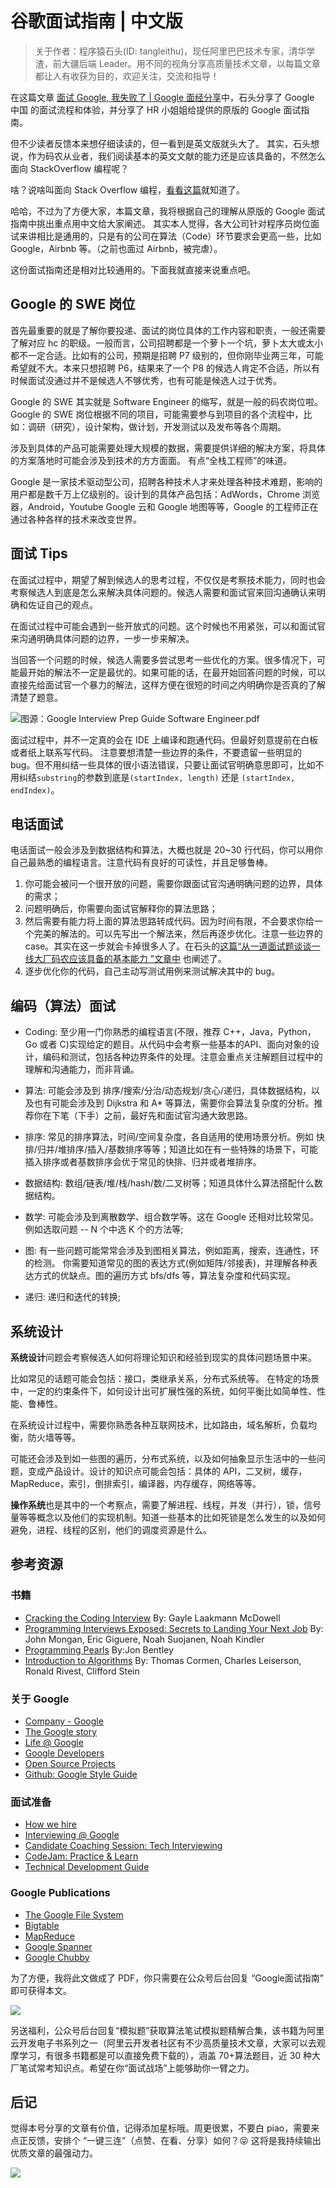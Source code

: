 # 谷歌面试指南 | 中文版

>关于作者：程序猿石头(ID: tangleithu)，现任阿里巴巴技术专家，清华学渣，前大疆后端 Leader。用不同的视角分享高质量技术文章，以每篇文章都让人有收获为目的，欢迎关注，交流和指导！

在这篇文章 [面试 Google, 我失败了 | Google 面经分享](https://mp.weixin.qq.com/s?__biz=MzI3OTUzMzcwNw==&mid=2247483912&idx=1&sn=520bbca6a2056ab4df6b0e1d0ebaf6e0&chksm=eb4703ecdc308afa83b288b1469f0927c1916189f219ee5e8c3c5194defc0b8f313ff7607730&token=1200062146&lang=zh_CN#rd)中，石头分享了 Google 中国 的面试流程和体验，并分享了 HR 小姐姐给提供的原版的 Google 面试指南。

但不少读者反馈本来想仔细读读的，但一看到是英文版就头大了。 其实，石头想说，作为码农从业者，我们阅读基本的英文文献的能力还是应该具备的，不然怎么面向 StackOverflow 编程呢？

啥？说啥叫面向 Stack Overflow 编程，[看看这篇](https://mp.weixin.qq.com/s?__biz=MzI3OTUzMzcwNw==&mid=2247486659&idx=2&sn=c51502fc03686f5f945bc91cffa88c6c&chksm=eb470d27dc308431cd5d10dccb9368e493a6a2b04f24f0e21f973614686d79886e43f82e1ec6&token=504758639&lang=zh_CN#rd)就知道了。

哈哈，不过为了方便大家，本篇文章，我将根据自己的理解从原版的 Google 面试指南中挑出重点用中文给大家阐述。 其实本人觉得，各大公司针对程序员岗位面试来讲相比是通用的，只是有的公司在算法（Code）环节要求会更高一些，比如 Google，Airbnb 等。（之前也面过 Airbnb，被完虐）。 

这份面试指南还是相对比较通用的。下面我就直接来说重点吧。 

## Google 的 SWE 岗位

首先最重要的就是了解你要投递、面试的岗位具体的工作内容和职责，一般还需要了解对应 hc 的职级。一般而言，公司招聘都是一个萝卜一个坑，萝卜太大或太小都不一定合适。比如有的公司，预期是招聘 P7 级别的，但你刚毕业两三年，可能希望就不大。本来只想招聘 P6，结果来了一个 P8 的候选人肯定不合适，所以有时候面试没通过并不是候选人不够优秀，也有可能是候选人过于优秀。

Google 的 SWE 其实就是 Software Engineer 的缩写，就是一般的码农岗位啦。 Google 的 SWE 岗位根据不同的项目，可能需要参与到项目的各个流程中，比如：调研（研究），设计架构，做计划，开发测试以及发布等各个周期。

涉及到具体的产品可能需要处理大规模的数据，需要提供详细的解决方案，将具体的方案落地时可能会涉及到技术的方方面面。 有点“全栈工程师”的味道。

Google 是一家技术驱动型公司，招聘各种技术人才来处理各种技术难题，影响的用户都是数千万上亿级别的。设计到的具体产品包括：AdWords，Chrome 浏览器，Android，Youtube Google 云和 Google 地图等等，Google 的工程师正在通过各种各样的技术来改变世界。 

## 面试 Tips 

在面试过程中，期望了解到候选人的思考过程，不仅仅是考察技术能力，同时也会考察候选人到底是怎么来解决具体问题的。候选人需要和面试官来回沟通确认来明确和佐证自己的观点。

在面试过程中可能会遇到一些开放式的问题。这个时候也不用紧张，可以和面试官来沟通明确具体问题的边界，一步一步来解决。 

当回答一个问题的时候，候选人需要多尝试思考一些优化的方案。很多情况下，可能最开始的解法不一定是最优的。如果可能的话，在最开始回答问题的时候，可以直接先给面试官一个暴力的解法，这样方便在很短的时间之内明确你是否真的了解清楚了题意。

![图源：Google Interview Prep Guide Software Engineer.pdf](https://imgkr.cn-bj.ufileos.com/9d2b85f6-454b-4f0d-9993-187ac18ae98d.png)

面试过程中，并不一定真的会在 IDE 上编译和跑通代码。但最好刻意提前在白板或者纸上联系写代码。 注意要想清楚一些边界的条件，不要遗留一些明显的 bug。但不用纠结一些具体的很小语法错误，只要让面试官明确意思即可，比如不用纠结`substring`的参数到底是`(startIndex, length)` 还是 `(startIndex, endIndex)`。

## 电话面试 

电话面试一般会涉及到数据结构和算法，大概也就是 20~30 行代码，你可以用你自己最熟悉的编程语言。注意代码有良好的可读性，并且足够鲁棒。

1. 你可能会被问一个很开放的问题，需要你跟面试官沟通明确问题的边界，具体的需求；
2. 问题明确后，你需要向面试官解释你的算法思路；
3. 然后需要有能力将上面的算法思路转成代码。因为时间有限，不会要求你给一个完美的解法的。可以先写出一个解法来，然后再逐步优化。注意一些边界的 case。其实在这一步就会卡掉很多人了。在石头的[这篇“从一道面试题谈谈一线大厂码农应该具备的基本能力
”文章中](https://mp.weixin.qq.com/s?__biz=MzI3OTUzMzcwNw==&mid=2247484698&idx=1&sn=03cc4636e7ee7364a85788a98809cc03&chksm=eb4704fedc308de8efd48ab9aed4fd1ddee5665d8e76d0d3767c1f704eac8b15a83e450a08f1&token=504758639&lang=zh_CN#rd) 也阐述了。
4. 逐步优化你的代码，自己主动写测试用例来测试解决其中的 bug。

## 编码（算法）面试 

- Coding: 至少用一门你熟悉的编程语言(不限，推荐 C++，Java，Python，Go 或者 C)实现给定的题目。从代码中会考察一些基本的API、面向对象的设计，编码和测试，包括各种边界条件的处理。注意会重点关注解题目过程中的理解和沟通能力，而非背诵。

- 算法: 可能会涉及到 排序/搜索/分治/动态规划/贪心/递归，具体数据结构，以及也有可能会涉及到 Dijkstra 和 A* 等算法，需要你会算法复杂度的分析。推荐你在下笔（下手）之前，最好先和面试官沟通大致思路。 

- 排序: 常见的排序算法，时间/空间复杂度，各自适用的使用场景分析。例如 快排/归并/堆排序/插入/基数排序等等；知道比如在有一些特殊的场景下，可能插入排序或者基数排序会优于常见的快排、归并或者堆排序。

- 数据结构: 数组/链表/堆/栈/hash/数/二叉树等；知道具体什么算法搭配什么数据结构。 

- 数学: 可能会涉及到离散数学、组合数学等。这在 Google 还相对比较常见。例如选取问题 -- N 个中选 K 个的方法等;

- 图: 有一些问题可能常常会涉及到图相关算法，例如距离，搜索，连通性，环的检测。 你需要知道常见的图的表达方式(例如矩阵/邻接表)，并理解各种表达方式的优缺点。图的遍历方式 bfs/dfs 等，算法复杂度和代码实现。

- 递归: 递归和迭代的转换;

## 系统设计

**系统设计**问题会考察候选人如何将理论知识和经验到现实的具体问题场景中来。 

比如常见的话题可能会包括：接口，类继承关系，分布式系统等。 在特定的场景中，一定的约束条件下，如何设计出可扩展性强的系统，如何平衡比如简单性、性能、鲁棒性。

在系统设计过程中，需要你熟悉各种互联网技术，比如路由，域名解析，负载均衡，防火墙等等。

可能还会涉及到如一些图的遍历，分布式系统，以及如何抽象显示生活中的一些问题，变成产品设计。设计的知识点可能会包括：具体的 API，二叉树，缓存，MapReduce，索引，倒排索引，编译器，内存缓存，网络等等。

**操作系统**也是其中的一个考察点，需要了解进程、线程，并发（并行），锁，信号量等等概念以及他们的实现机制。知道一些基本的比如死锁是怎么发生的以及如何避免，进程、线程的区别，他们的调度资源是什么。

## 参考资源

### 书籍

- [Cracking the Coding Interview](https://books.google.ie/books?id=nlgWywAACAAJ&dq=Cracking+the+Coding+Interview&hl=en&sa=X&ei=hUTtUfXVCoSg4gS5v4C4BQ "Cracking the Coding Interview") By: Gayle Laakmann McDowell 
- [Programming Interviews Exposed: Secrets to Landing Your Next Job](https://books.google.com/books/about/Programming_Interviews_Exposed.html?id=9_by-rpCSSUC&hl=en "Programming Interviews Exposed: Secrets to Landing Your Next Job") By: John Mongan, Eric Giguere, Noah Suojanen, Noah Kindler
- [Programming Pearls](https://books.google.com/books/about/Programming_Pearls_2_E.html?id=vyhrriC6qcEC&hl=en "Programming Pearls") By:Jon Bentley 
- [Introduction to Algorithms](https://books.google.com/books/about/Introduction_to_Algorithms.html?id=VK9hPgAACAAJ&hl=en "Introduction to Algorithms") By: Thomas Cormen, Charles Leiserson, Ronald Rivest, Clifford Stein

### 关于 Google 

- [Company - Google](https://www.google.com/about/our-company/ "Company - Google")
- [The Google story](https://www.google.com/about/our-story/ "The Google story")
- [Life @ Google](https://www.youtube.com/user/lifeatgoogle "Life @ Google")
- [Google Developers](https://developers.google.com/ "Google Developers")
- [Open Source Projects](https://opensource.google.com/projects "Open Source Projects")
- [Github: Google Style Guide](https://github.com/google/styleguide "Github: Google Style Guide")

### 面试准备

- [How we hire](https://careers.google.com/how-we-hire/ "How we hire")
- [Interviewing @ Google](https://careers.google.com/how-we-hire/interview/ "Interviewing @ Google")
- [Candidate Coaching Session: Tech Interviewing](https://www.youtube.com/watch?v=oWbUtlUhwa8 "Candidate Coaching Session: Tech Interviewing")
- [CodeJam: Practice & Learn](https://code.google.com/codejam/past-contests "CodeJam: Practice & Learn")
- [Technical Development Guide](https://techdevguide.withgoogle.com/ "Technical Development Guide")

### Google Publications

- [The Google File System](https://research.google.com/archive/gfs.html "The Google File System")
- [Bigtable](https://research.google.com/archive/bigtable.html "Bigtable")
- [MapReduce](https://research.google.com/archive/mapreduce.html "MapReduce")
- [Google Spanner](https://research.google.com/archive/spanner.html "Google Spanner")
- [Google Chubby](https://research.google.com/archive/chubby.html "Google Chubby")

为了方便，我将此文做成了 PDF，你只需要在公众号后台回复 “Google面试指南” 即可获得本文。

![](https://imgkr.cn-bj.ufileos.com/b665b5ac-b77b-4d1f-ac98-b59f41f06132.png)

另送福利，公众号后台回复“模拟题”获取算法笔试模拟题精解合集，该书籍为阿里云开发电子书系列之一（阿里云开发者社区有不少高质量技术文章，大家可以去观摩学习，有很多书籍都是可以直接免费下载的），涵盖 70+算法题目，近 30 种大厂笔试常考知识点。希望在你“面试战场”上能够助你一臂之力。

## 后记

觉得本号分享的文章有价值，记得添加星标哦。周更很累，不要白 piao，需要来点正反馈，安排个 “一键三连”（点赞、在看、分享）如何？😝 这将是我持续输出优质文章的最强动力。

![](https://imgkr.cn-bj.ufileos.com/0d211c87-89df-40ae-9f83-0f634c701747.gif)
